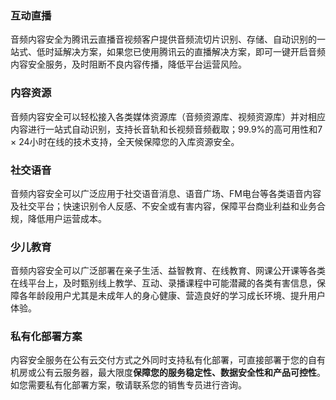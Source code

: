 
### 互动直播
音频内容安全为腾讯云直播音视频客户提供音频流切片识别、存储、自动识别的一站式、低时延解决方案，如果您已使用腾讯云的直播解决方案，即可一键开启音频内容安全服务，及时阻断不良内容传播，降低平台运营风险。

### 内容资源
音频内容安全可以轻松接入各类媒体资源库（音频资源库、视频资源库）并对相应内容进行一站式自动识别，支持长音轨和长视频音频截取；99.9%的高可用性和7 × 24小时在线的技术支持，全天候保障您的入库资源安全。

### 社交语音
音频内容安全可以广泛应用于社交语音消息、语音广场、FM电台等各类语音内容及社交平台；快速识别令人反感、不安全或有害内容，保障平台商业利益和业务合规，降低用户运营成本。

### 少儿教育
音频内容安全可以广泛部署在亲子生活、益智教育、在线教育、网课公开课等各类在线平台上，及时甄别线上教学、互动、录播课程中可能潜藏的各类有害信息，保障各年龄段用户尤其是未成年人的身心健康、营造良好的学习成长环境、提升用户体验。

### 私有化部署方案
内容安全服务在公有云交付方式之外同时支持私有化部署，可直接部署于您的自有机房或公有云服务器，最大限度**保障您的服务稳定性、数据安全性和产品可控性**。如您需要私有化部署方案，敬请联系您的销售专员进行咨询。

